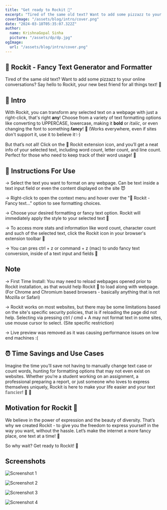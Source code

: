 ```yaml
---
title: "Get ready to Rockit 🚀"
excerpt: "Tired of the same old text? Want to add some pizzazz to your online conversations? Say hello to Rockit, your new best friend for all things text! 🎉"
coverImage: "/assets/blog/intro/cover.png"
date: "2024-03-18T05:35:07.322Z"
author:
  name: KrishnaGopal Sinha
  picture: "/assets/dp/dp.jpg"
ogImage:
  url: "/assets/blog/intro/cover.png"
---
```


## 🚀 Rockit - Fancy Text Generator and Formatter

Tired of the same old text? Want to add some pizzazz to your online conversations? Say hello to Rockit, your new best friend for all things text! 🎉

## 👾 Intro

With Rockit, you can transform any selected text on a webpage with just a right-click, that's right 𝐚𝐧𝐲! Choose from a variety of text formatting options like converting to UPPERCASE, lowercase, making it 𝐛𝐨𝐥𝐝 or 𝘪𝘵𝘢𝘭𝘪𝘤, or even changing the font to something 𝒇𝒂𝒏𝒄𝒚! 🌟 (Works everywhere, even if sites don't support it, use it to believe it✨)

But that’s not all! Click on the 🚀 Rockit extension icon, and you’ll get a neat info of your selected text, including word count, letter count, and line count. Perfect for those who need to keep track of their word usage! 📝

## 👮 Instructions For Use

-> Select the text you want to format on any webpage. Can be text inside a text input field or even the content displayed on the site 😈

-> Right-click to open the context menu and hover over the "🚀 Rockit - Fancy text..." option to see formatting choices.

-> Choose your desired formatting or fancy text option. Rockit will immediately apply the style to your selected text 🥳

-> To access more stats and information like word count, character count and such of the selected text, click the Rockit icon in your browser's extension toolbar 💃

-> You can pres ctrl + z or command + z (mac) to undo fancy text conversion, inside of a text input and fields 👻

## Note

-> First Time Install: You may need to reload webpages opened prior to Rockit installation, as that would help Rockit 🚀 to load along with webpage. (For Chrome and Chromium based browsers - basically anything that is not Mozilla or Safari)

-> Rockit works on most websites, but there may be some limitations based on the site's specific security policies, that is if reloading the page did not help. Selecting via pressing ctrl / cmd + A may not format text in some sites, use mouse cursor to select. (Site specific restriction)

-> Live preview was removed as it was causing performance issues on low end machines :(

## ⏰ Time Savings and Use Cases

Imagine the time you’ll save not having to manually change text case or count words, hunting for formatting options that may not even exist on websites. Whether you’re a student working on an assignment, a professional preparing a report, or just someone who loves to express themselves uniquely, Rockit is here to make your life easier and your text 𝕗𝕒𝕟𝕔𝕚𝕖𝕣! 🌈 🎈

## Motivation for Rockit 🤘

We believe in the power of expression and the beauty of diversity. That’s why we created Rockit - to give you the freedom to express yourself in the way you want, without the hassle. Let’s make the internet a more fancy place, one text at a time! 🌈

So why wait? Get ready to Rockit! 🚀

## Screenshots

![Screenshot 1](/assets/ss1.png)

![Screenshot 2](/assets/ss2.png)

![Screenshot 3](/assets/ss3.png)

![Screenshot 4](/assets/ss4.png)
